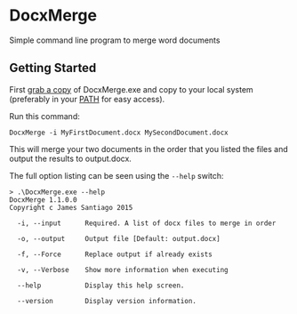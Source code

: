 # DocxMerge
Simple command line program to merge word documents

## Getting Started

First [grab a copy](https://github.com/jamessantiago/DocxMerge/releases) of DocxMerge.exe and copy to your local system (preferably in your [PATH](https://en.wikipedia.org/wiki/PATH_%28variable%29) for easy access).

Run this command:

    DocxMerge -i MyFirstDocument.docx MySecondDocument.docx

This will merge your two documents in the order that you listed the files and output the results to output.docx.

The full option listing can be seen using the `--help` switch:

    > .\DocxMerge.exe --help
    DocxMerge 1.1.0.0
    Copyright c James Santiago 2015
    
      -i, --input      Required. A list of docx files to merge in order
    
      -o, --output     Output file [Default: output.docx]
    
      -f, --Force      Replace output if already exists
    
      -v, --Verbose    Show more information when executing
    
      --help           Display this help screen.
    
      --version        Display version information.
